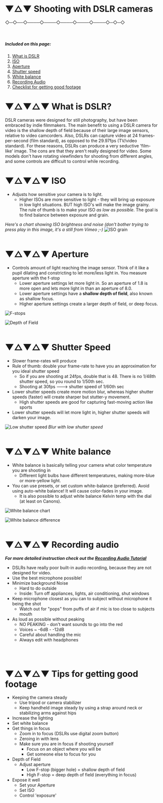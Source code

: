 
# ▼△▼ Shooting with DSLR cameras


 ◇─◇──◇────◇────◇────◇────◇────◇─◇─◇
<br>
<br>
<br>
##### Included on this page:

1. [What is DSLR](#-what-is-dslr)
2. [ISO](#-iso)
3. [Aperture](#-aperture)
4. [Shutter speed](#-shutter-speed)
5. [White balance](#-white-balance)
6. [Recording Audio](#-recording-audio)
7. [Checklist for getting good footage](#-tips-for-getting-good-footage)


# ▼△▼△▼ What is DSLR?

DSLR cameras were designed for still photography, but have been embraced by indie filmmakers. The main benefit to using a DSLR camera for video is the shallow depth of field because of their large image sensors, relative to video camcorders. Also, DSLRs can capture video at 24 frames-per-second (film standard), as opposed to the 29.97fps (TV/video standard). For these reasons, DSLRs can produce a very seductive 'film-like' image. The cons are that they aren't really designed for video. Some models don't have rotating viewfinders for shooting from different angles, and some controls are difficult to control while recording.

# ▼△▼△▼ ISO

* Adjusts how sensitive your camera is to light.
  * Higher ISOs are more sensitive to light - they will bring up exposure in low light situations. BUT high ISO's will make the image grainy. The rule of thumb is to make your ISO *as low as possible*. The goal is to find balance between exposure and grain.

*Here's a chart showing ISO brightness and noise (don't bother trying to press play in this image, it's a still from Vimeo ;-)*
![ISO grain](assets/iso_grain.jpeg)
<br>
<br>

# ▼△▼△▼ Aperture

* Controls amount of light reaching the image sensor. Think of it like a pupil dilating and constricting to let more/less light in. You measure aperture with the f-stop
  * Lower aperture settings let more light in. So an aperture of 1.8 is more open and lets more light in than an aperture of 8.0.
  * Lower aperture settings have a **shallow depth of field**, also known as shallow focus.  
  * Higher aperture settings create a larger depth of field, or deep focus.

![F-stops](assets/f-stop-scale.gif)

![Depth of Field](assets/depthOfField.jpg)
<br>
<br>

# ▼△▼△▼ Shutter Speed

* Slower frame-rates will produce
* Rule of thumb: double your frame-rate to have you an approximation for you ideal shutter speed
  * So if you are shooting at 24fps, double that is 48. There is no 1/48th shutter speed, so you round to 1/50th sec.
  * Shooting at 30fps ---> shutter speed of 1/60th sec
* Lower shutter speeds create more motion blur, whereas higher shutter speeds (faster) will create sharper but stutter-y movement.
  * High shutter speeds are good for capturing fast-moving action like sports
* Lower shutter speeds will let more light in, higher shutter speeds will darken your image.

![Low shutter speed](assets/lowShutterSpeed.JPG)
*Blur with low shutter speed*
<br>
<br>

# ▼△▼△▼ White balance

* White balance is basically telling your camera what color temperature you are shooting in
  * Different light bulbs have different temperatures, making more-blue or more-yellow light.
* You can use presets, or set custom white-balance (preferred). Avoid using auto-white balance! It will cause color-fades in your image.
  * It is also possible to adjust white balance Kelvin temp with the dial (at least on Canons).

![White balance chart](assets/white-balance-chart.png)

![White balance difference](assets/white-balance-diff.jpg)
<br>
<br>

# ▼△▼△▼ Recording audio

***For more detailed instruction check out the [Recording Audio Tutorial](../02c_recordingAudio)***

* DSLRs have really poor built-in audio recording, because they are not designed for video.
* Use the best microphone possible!
* Minimize background Noise
  - Hard to do outside
  - Inside: Turn off appliances, lights, air conditioning, shut windows
* Keep microphone closest as you can to subject without microphone it being the shot
  - Watch out for "pops" from puffs of air if mic is too close to subjects mouth
* As loud as possible without peaking
  - NO PEAKING - don't want sounds to go into the red
  - Voices ~ -6dB - -12dB
  - Careful about handling the mic
  - Always edit with headphones

<br>
<br>


# ▼△▼△▼ Tips for getting good footage

* Keeping the camera steady
  - Use tripod or camera stabilizer
  - Keep handheld image steady by using a strap around neck or stabilizing arms against hips
* Increase the lighting
* Set white balance
* Get things in focus
  - Zoom in to focus (DSLRs use digital zoom button)
  - Zeroing in with lens
  - Make sure you are in focus if shooting yourself
    - Focus on an object where you will be
    - Get someone else to focus for you
* Depth of Field
  - Adjust aperture
    - Low F-stop (bigger hole) = shallow depth of field
    - High F-stop = deep depth of field (everything in focus)
* Expose it well
  - Set your Aperture
  - Set ISO
  - Control 'exposure'
